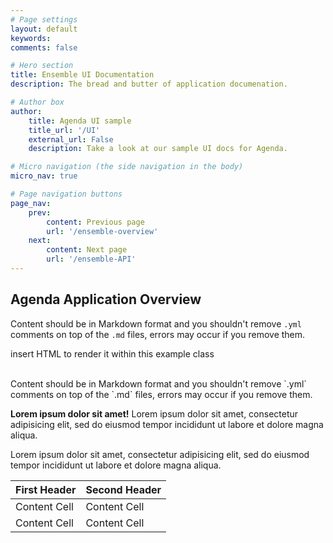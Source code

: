 ```yaml
---
# Page settings
layout: default
keywords:
comments: false

# Hero section
title: Ensemble UI Documentation
description: The bread and butter of application documenation.

# Author box
author:
    title: Agenda UI sample 
    title_url: '/UI'
    external_url: False
    description: Take a look at our sample UI docs for Agenda.

# Micro navigation (the side navigation in the body)
micro_nav: true

# Page navigation buttons
page_nav:
    prev:
        content: Previous page
        url: '/ensemble-overview'
    next:
        content: Next page
        url: '/ensemble-API'
---
```

<!-- Write the documenation content here, do not change anyting above the "---" aside from descriptions -->

## Agenda Application Overview

Content should be in Markdown format and you shouldn't remove `.yml` comments on top of the `.md` files, errors may occur if you remove them.

<div class="example">
    <p>insert HTML to render it within this example class</p>
</div>

<br>
Content should be in Markdown format and you shouldn't remove `.yml` comments on top of the `.md` files, errors may occur if you remove them.

<div class="callout callout--info">
    <p><strong>Lorem ipsum dolor sit amet!</strong> Lorem ipsum dolor sit amet, consectetur adipisicing elit, sed do eiusmod tempor incididunt ut labore et dolore magna aliqua.</p>
    <p>Lorem ipsum dolor sit amet, consectetur adipisicing elit, sed do eiusmod tempor incididunt ut labore et dolore magna aliqua.</p>
</div>

| First Header  | Second Header |
| ------------- | ------------- |
| Content Cell  | Content Cell  |
| Content Cell  | Content Cell  |
